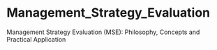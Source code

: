 # Management_Strategy_Evaluation
Management Strategy Evaluation (MSE): Philosophy, Concepts and Practical Application
